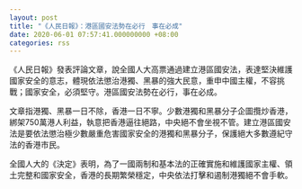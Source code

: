 ```yaml
---
layout: post
title: "《人民日報》：港區國安法勢在必行　事在必成"
date: 2020-06-01 07:57:41.000000000 +08:00
categories: rss
---
```


《人民日報》發表評論文章，說全國人大高票通過建立港區國安法，表達堅決維護國家安全的意志，體現依法懲治港獨、黑暴的強大民意，重申中國主權，不容挑戰；國家安全，必須堅守。港區國安法勢在必行，事在必成。

文章指港獨、黑暴一日不除，香港一日不寧。少數港獨和黑暴分子企圖攬炒香港，綁架750萬港人利益，執意把香港逼往絕路，中央絕不會坐視不管。建立港區國安法是要依法懲治極少數嚴重危害國家安全的港獨和黑暴分子，保護絕大多數遵紀守法的香港市民。

全國人大的《決定》表明，為了一國兩制和基本法的正確實施和維護國家主權、領土完整和國家安全，香港的長期繁榮穩定，中央依法打擊和遏制港獨絕不會手軟。
